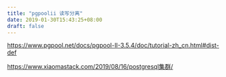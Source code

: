 ```yaml
---
title: "pgpoolii 读写分离"
date: 2019-01-30T15:43:25+08:00
draft: false
---
```


https://www.pgpool.net/docs/pgpool-II-3.5.4/doc/tutorial-zh_cn.html#dist-def

https://www.xiaomastack.com/2019/08/16/postgresql集群/
